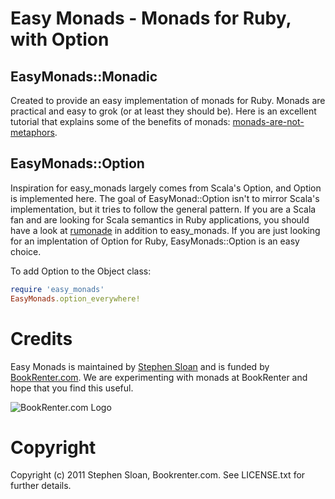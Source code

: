 # Easy Monads - Monads for Ruby, with Option

## EasyMonads::Monadic

Created to provide an easy implementation of monads for Ruby.  Monads are practical and easy to grok (or at least they should be).  Here is an excellent tutorial that explains some of the benefits of monads: [monads-are-not-metaphors](http://www.codecommit.com/blog/ruby/monads-are-not-metaphors).

## EasyMonads::Option

Inspiration for easy_monads largely comes from Scala's Option, and Option is implemented here.  The goal of EasyMonad::Option isn't to mirror Scala's implementation, but it tries to follow the general pattern.  If you are a Scala fan and are looking for Scala semantics in Ruby applications, you should have a look at [rumonade](https://github.com/ms-ati/rumonade) in addition to easy_monads. If you are just looking for an implentation of Option for Ruby, EasyMonads::Option is an easy choice.

To add Option to the Object class:

```ruby
require 'easy_monads'
EasyMonads.option_everywhere!
```

# Credits

Easy Monads is maintained by [Stephen Sloan](https://github.com/SteveSJ76) and is funded by [BookRenter.com](http://www.bookrenter.com "BookRenter.com"). We are experimenting with monads at BookRenter and hope that you find this useful.

![BookRenter.com Logo](http://assets0.bookrenter.com/images/header/bookrenter_logo.gif "BookRenter.com")

# Copyright

Copyright (c) 2011 Stephen Sloan, Bookrenter.com. See LICENSE.txt for further details.